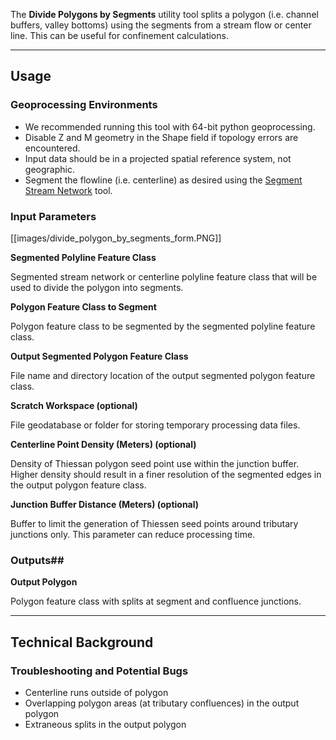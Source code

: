 The **Divide Polygons by Segments** utility tool splits a polygon (i.e. channel buffers, valley bottoms) using the segments from a stream flow or center line. This can be useful for confinement calculations.

_______________________________________________________________
## Usage 

### Geoprocessing Environments

* We recommended running this tool with 64-bit python geoprocessing.
* Disable Z and M geometry in the Shape field if topology errors are encountered.
* Input data should be in a projected spatial reference system, not geographic.
* Segment the flowline (i.e. centerline) as desired using the [Segment Stream Network](https://github.com/SouthForkResearch/gnat/wiki/Segment-Stream-Network) tool.

### Input Parameters

[[images/divide_polygon_by_segments_form.PNG]]

**Segmented Polyline Feature Class** 

Segmented stream network or centerline polyline feature class that will be used to divide the polygon into segments.

**Polygon Feature Class to Segment**

Polygon feature class to be segmented by the segmented polyline feature class.

**Output Segmented Polygon Feature Class**

File name and directory location of the output segmented polygon feature class.

**Scratch Workspace (optional)**

File geodatabase or folder for storing temporary processing data files.  

**Centerline Point Density (Meters) (optional)**

Density of Thiessan polygon seed point use within the junction buffer. Higher density should result in a finer resolution of the segmented edges in the output polygon feature class.

**Junction Buffer Distance (Meters) (optional)**

Buffer to limit the generation of Thiessen seed points around tributary junctions only. This parameter can reduce processing time.

### Outputs##

**Output Polygon**

Polygon feature class with splits at segment and confluence junctions.

_______________________________________________________________
## Technical Background

### Troubleshooting and Potential Bugs

* Centerline runs outside of polygon
* Overlapping polygon areas (at tributary confluences) in the output polygon
* Extraneous splits in the output polygon